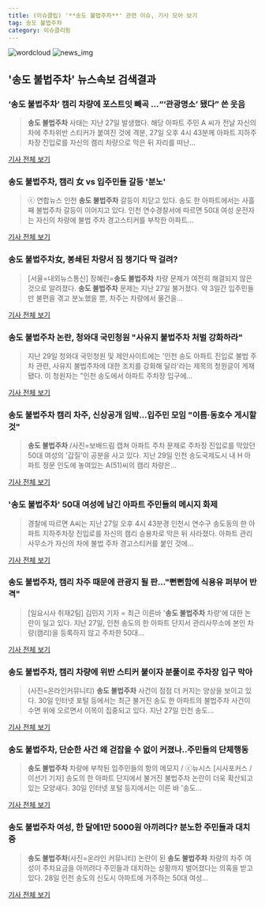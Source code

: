 ```yaml
---
title: (이슈클립) '**송도 불법주차**' 관련 이슈, 기사 모아 보기
tag: 송도 불법주차
category: 이슈클리핑
---
```

![wordcloud](https://s3.ap-northeast-2.amazonaws.com/lyrics101-wordcloud/2018-08-30-1535606547.png)
![news_img](https://user-images.githubusercontent.com/42597476/44507050-1206f400-a6e4-11e8-8d98-7ffbfebb353f.png)
## **'**송도 불법주차**'** 뉴스속보 검색결과
### ‘**송도 불법주차**’ 캠리 차량에 포스트잇 빼곡 …“‘관광명소’ 됐다” 쓴 웃음

>**송도 불법주차** 사태는 지난 27일 발생했다. 해당 아파트 주민 A 씨가 전날 자신의 차에 주차위반 스티커가 붙여진 것에 격분, 27일 오후 4시 43분께 아파트 지하주차장 진입로를 자신의 캠리 차량으로 막은 뒤 자리를 떠난...

<a href="http://news.donga.com/3/all/20180830/91749606/2" target="_blank">기사 전체 보기</a>

### **송도 불법주차**, 캠리 女 vs 입주민들 갈등 '분노'

>ⓒ 연합뉴스 인천 **송도 불법주차** 갈등이 치닫고 있다. 송도 한 아파트에서는 사흘째 불법주차 갈등이 이어지고 있다. 인천 연수경찰서에 따르면 50대 여성 운전자는 자신의 차량에 불법 주차 경고스티커를 부착한 아파트...

<a href="http://www.dailian.co.kr/news/view/736110/?sc=naver" target="_blank">기사 전체 보기</a>

### **송도 불법주차**女, 봉쇄된 차량서 짐 챙기다 딱 걸려?

>[서울=내외뉴스통신] 장혜린=**송도 불법주차** 차량 문제가 여전히 해결되지 않은 것으로 알려졌다.   **송도 불법주차** 문제는 지난 27일 불거졌다. 약 3일간 입주민들만 불편을 겪고 분노했을 뿐, 차주는 차량에서 물건을...

<a href="http://www.nbnnews.co.kr/news/articleView.html?idxno=171890" target="_blank">기사 전체 보기</a>

### **송도 불법주차** 논란, 청와대 국민청원 "사유지 불법주차 처벌 강화하라"

>지난 29일 청와대 국민청원 및 제안사이트에는 '인천 송도 아파트 진입로 불법 주차 관련, 사유지 불법주차에 대한 조치를 강화해 달라'라는 제목의 청원글이 게재됐다. 이 청원자는 "인천 송도에서 아파트 주차장 입구에...

<a href="http://news20.busan.com/controller/newsController.jsp?newsId=20180830000086" target="_blank">기사 전체 보기</a>

### **송도 불법주차** 캠리 차주, 신상공개 임박…입주민 모임 "이름·동호수 게시할 것"

>**송도 불법주차** /사진=보배드림 캡쳐 아파트 주차 문제로 주차장 진입로를 막았던 50대 여성의 '갑질'이 공분을 사고 있다. 지난 29일 인천 송도국제도시 내 H 아파트 정문 인도에 놓여있는 A(51)씨의 캠리 차량은...

<a href="http://news.hankyung.com/article/2018083030237" target="_blank">기사 전체 보기</a>

### '**송도 불법주차**' 50대 여성에 남긴 아파트 주민들의 메시지 화제

>경찰에 따르면 A씨는 지난 27일 오후 4시 43분경 인천시 연수구 송도동의 한 아파트 지하주차장 진입로를 자신의 캠리 승용차로 막은 뒤 사라졌다. 아파트 관리사무소가 자신의 차에 불법 주차 경고스티커를 붙인 것에...

<a href="http://www.sedaily.com/NewsView/1S3K8ER8NV" target="_blank">기사 전체 보기</a>

### **송도 불법주차**, 캠리 차주 때문에 관광지 될 판…"뻔뻔함에 식용유 퍼부어 반격"

>[일요시사 취재2팀]  김민지 기자 = 최근 이른바 '**송도 불법주차** 차량'에 대한 논란이 일고 있다. 지난 27일, 인천 송도의 한 아파트 단지서 관리사무소에 본인 차량(캠리)을 등록하지 않고 주차한 50대...

<a href="http://www.ilyosisa.co.kr/news/articleView.html?idxno=151307" target="_blank">기사 전체 보기</a>

### **송도 불법주차**, 캠리 차량에 위반 스티커 붙이자 분풀이로 주차장 입구 막아

>(사진=온라인커뮤니티) **송도 불법주차** 사건이 점점 더 커지는 양상을 보이고 있다. 30일 인터넷 포털 등에서는 최근 불거진 송도 한 아파트의 불법주차 사건이 수면 위에 오르면서 이목이 집중되고 있다. 지난 27일 인천 송도...

<a href="http://www.anewsa.com/detail.php?number=1363578&thread=09r02" target="_blank">기사 전체 보기</a>

### **송도 불법주차**, 단순한 사건 왜 걷잡을 수 없이 커졌나..주민들의 단체행동

>**송도 불법주차** 차량에 부착된 입주민들의 항의 메모지 / ⓒ뉴시스 [시사포커스 / 이선기 기자] 송도의 한 아파트 단지에서 불거진 불법주차 논란이 더욱 확산되고 있는 모양새다. 30일 인터넷 포털 등지에서는 이른 바 '송도...

<a href="http://www.sisafocus.co.kr/news/articleView.html?idxno=191167" target="_blank">기사 전체 보기</a>

### **송도 불법주차** 여성, 한 달에1만 5000원 아끼려다? 분노한 주민들과 대치 중

>**송도 불법주차**(사진=온라인 커뮤니티) 논란이 된 **송도 불법주차** 차량의 차주 여성이 주차요금을 아끼려다 주민들과 대치하는 상황까지 벌어졌다는 의혹을 받고 있다. 28일 인천 송도의 신도시 아파트에 거주하는 50대 여성...

<a href="http://www.gnmaeil.com/news/articleView.html?idxno=381455" target="_blank">기사 전체 보기</a>


